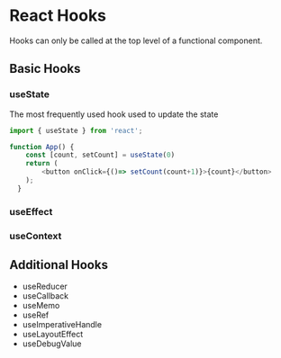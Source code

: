 # React Hooks
Hooks can only be called at the top level of a functional component.


## Basic Hooks

### useState
The most frequently used hook used to update the state
```JavaScript
import { useState } from 'react';

function App() {
    const [count, setCount] = useState(0)
    return (
        <button onClick={()=> setCount(count+1)}>{count}</button>
    );
  }
```

### useEffect
### useContext

## Additional Hooks
* useReducer
* useCallback
* useMemo
* useRef
* useImperativeHandle
* useLayoutEffect
* useDebugValue
